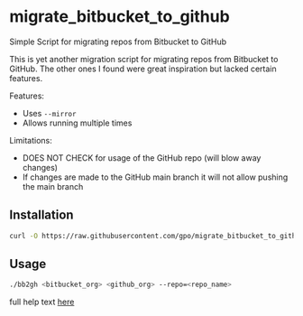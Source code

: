 # migrate_bitbucket_to_github
Simple Script for migrating repos from Bitbucket to GitHub

This is yet another migration script for migrating repos from
Bitbucket to GitHub. The other ones I found were great inspiration
but lacked certain features.

Features:
- Uses `--mirror`
- Allows running multiple times

Limitations:
- DOES NOT CHECK for usage of the GitHub repo (will blow away changes)
- If changes are made to the GitHub main branch it will not allow pushing the
  main branch

## Installation

```bash
curl -O https://raw.githubusercontent.com/gpo/migrate_bitbucket_to_github/main/bb2gh && chmod +x bb2gh
```

## Usage

```bash
./bb2gh <bitbucket_org> <github_org> --repo=<repo_name>
```

full help text [here](https://github.com/gpo/migrate_bitbucket_to_github/blob/main/bb2gh#L7-L25)

